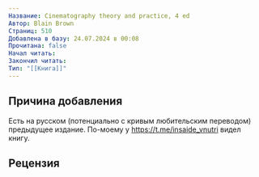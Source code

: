 ```yaml
---
Название: Cinematography theory and practice, 4 ed
Автор: Blain Brown
Страниц: 510
Добавлена в базу: 24.07.2024 в 00:08
Прочитана: false
Начал читать: 
Закончил читать: 
Тип: "[[Книга]]"
---
```

## Причина добавления

Есть на русском (потенциально с кривым любительским переводом) предыдущее издание. По-моему у https://t.me/insaide_vnutri видел книгу.

## Рецензия
